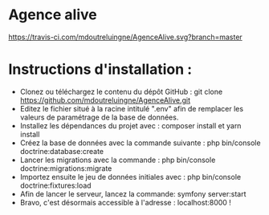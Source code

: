 # Agence alive

https://travis-ci.com/mdoutreluingne/AgenceAlive.svg?branch=master

# Instructions d'installation :
+ Clonez ou téléchargez le contenu du dépôt GitHub : git clone https://github.com/mdoutreluingne/AgenceAlive.git
+ Editez le fichier situé à la racine intitulé ".env" afin de remplacer les valeurs de paramétrage de la base de données.
+ Installez les dépendances du projet avec : composer install et yarn install
+ Créez la base de données avec la commande suivante : php bin/console doctrine:database:create
+ Lancer les migrations avec la commande : php bin/console doctrine:migrations:migrate
+ Importez ensuite le jeu de données initiales avec : php bin/console doctrine:fixtures:load
+ Afin de lancer le serveur, lancez la commande: symfony server:start
+ Bravo, c'est désormais accessible à l'adresse : localhost:8000 !
